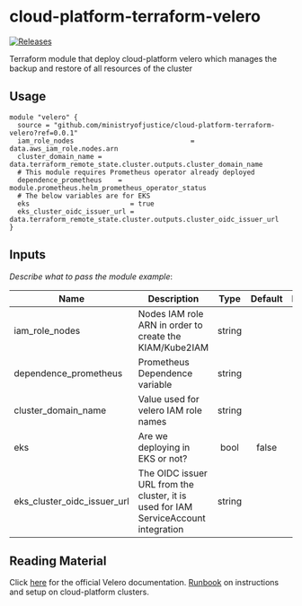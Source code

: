 # cloud-platform-terraform-velero

[![Releases](https://img.shields.io/github/release/ministryofjustice/cloud-platform-terraform-template/all.svg?style=flat-square)](https://github.com/ministryofjustice/cloud-platform-terraform-velero/releases/tag/0.0.1)

Terraform module that deploy cloud-platform velero which manages the backup and restore of all resources of the cluster

## Usage

```hcl
module "velero" {
  source = "github.com/ministryofjustice/cloud-platform-terraform-velero?ref=0.0.1"
  iam_role_nodes                             = data.aws_iam_role.nodes.arn
  cluster_domain_name = data.terraform_remote_state.cluster.outputs.cluster_domain_name
  # This module requires Prometheus operator already deployed
  dependence_prometheus    = module.prometheus.helm_prometheus_operator_status
  # The below variables are for EKS
  eks                         = true
  eks_cluster_oidc_issuer_url = data.terraform_remote_state.cluster.outputs.cluster_oidc_issuer_url
}

```
## Inputs

_Describe what to pass the module_
_example_:

| Name | Description | Type | Default | Required |
|------|-------------|:----:|:-----:|:-----:|
| iam_role_nodes               | Nodes IAM role ARN in order to create the KIAM/Kube2IAM | string | | yes |
| dependence_prometheus               |  Prometheus Dependence variable  | string | | yes |
| cluster_domain_name         | Value used for velero IAM role names                | string   |         | yes |
| eks                         | Are we deploying in EKS or not?                                        | bool     | false   | no |
| eks_cluster_oidc_issuer_url | The OIDC issuer URL from the cluster, it is used for IAM ServiceAccount integration | string     |  | no |

## Reading Material

Click [here](https://velero.io/docs/v1.2.0/) for the official Velero documentation. 
[Runbook](https://runbooks.cloud-platform.service.justice.gov.uk/velero.html#velero-cluster-backups-and-disaster-recovery
) on instructions and setup on cloud-platform clusters.